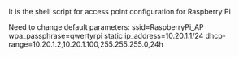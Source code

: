 It is the shell script for access point configuration for Raspberry Pi

Need to change default parameters:
ssid=RaspberryPi_AP
wpa_passphrase=qwertyrpi
static ip_address=10.20.1.1/24
dhcp-range=10.20.1.2,10.20.1.100,255.255.255.0,24h
